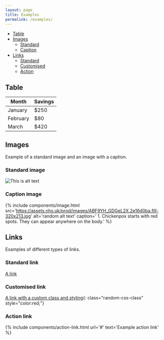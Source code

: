 ```yaml
---
layout: page
title: Examples
permalink: /examples/
---
```


- [Table](#table)
- [Images](#images)
  - [Standard](#standard-image)
  - [Caption](#caption-image)
- [Links](#links)
  - [Standard](#standard-link)
  - [Customised](#customised-link)
  - [Action](#action-link)

## Table

| Month    | Savings |
| -------- | ------- |
| January  | $250    |
| February | $80     |
| March    | $420    |

## Images

Example of a standard image and an image with a caption.

### Standard image

![This is alt text](/nhs-notify-web-cms/assets/images/1-write-your-message.svg)

### Caption image

{% include components/image.html
  src='https://assets.nhs.uk/prod/images/ABF9YH_GDGeL2X.2e16d0ba.fill-320x213.jpg'
  alt='random alt text'
  caption='
    1. Chickenpox starts with red spots. They can appear anywhere on the body.'
%}

## Links

Examples of different types of links.

### Standard link

[A link](#)

### Customised link

[A link with a custom class and styling](#){: class="random-css-class" style="color:red;"}

### Action link

{% include components/action-link.html url='#' text='Example action link' %}
